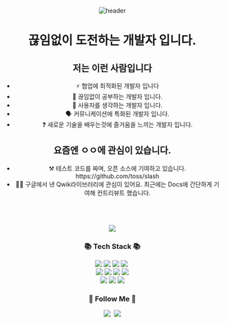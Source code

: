 <main align="center">

![header](https://capsule-render.vercel.app/api?type=Waving&color=auto&height=300&section=header&text=welcome&fontSize=90)

  <body>
  
<h1 align="center"> 끊임없이 도전하는 개발자 입니다. </h1>  
<section>
  <h1>저는 이런 사람입니다</h1>
  <ul>
    <li>⚡ 협업에 최적화된 개발자 입니다  </li>
    <li>🔭 끊임없이 공부하는 개발자 입니다.   </li>
    <li>🌱 사용자를 생각하는 개발자 입니다.    </li>
	  <li>🗣 커뮤니케이션에 특화된 개발자 입니다. </li>
    <li>❓ 새로운 기술을 배우는것에 즐거움을 느끼는 개발자 입니다. </li>

  </ul>
  </section>
    
 <section>
  <h1>요즘엔 ㅇㅇ에 관심이 있습니다.</h1>
  <ul>
    <li> ⚒️ 테스트 코드를 짜며, 오픈 소스에 기여하고 있습니다. https://github.com/toss/slash</li>
    <li>👨‍🎨 구글에서 낸 Qwik라이브러리에 관심이 있어요. 최근에는 Docs에 간단하게 기여해 컨트리뷰트 했습니다.</li>
  </ul>
  </section>
 

<br/>  

<br/>  


  
  

<br/>  


<!-- ## Github Stats   -->
<div align="center"><img src="https://github-readme-stats.vercel.app/api?username=rjsdnql123&show_icons=true&count_private=true&hide_border=true&include_all_commits=true" align="center" /></div>  

    

    
<h3 align="center">📚 Tech Stack 📚</h3>
   
<p align="center">
	<img src="https://img.shields.io/badge/JavaScript-F7DF1E?style=flat&logo=JavaScript&logoColor=white" />
	<img src="https://img.shields.io/badge/typescript-3178C6?style=flat&logo=typescript&logoColor=white" />
	<img src="https://img.shields.io/badge/HTML5-E34F26?style=flat&logo=HTML5&logoColor=white" />
	<img src="https://img.shields.io/badge/CSS3-1572B6?style=flat&logo=CSS3&logoColor=white" /></a>&nbsp 
  <br>
  	<img src="https://img.shields.io/badge/react-query-FF4154?style=flat&logo=reactquery&logoColor=white" />
	<img src="https://img.shields.io/badge/nextjs-000000?style=flat&logo=nextdotjs&logoColor=white" />
	<img src="https://img.shields.io/badge/react-hookform-EC5990?style=flat&logo=reacthookform&logoColor=white" />
	<img src="https://img.shields.io/badge/github-181717?style=flat&logo=github&logoColor=white" />
  <br>
	<img src="https://img.shields.io/badge/angular-DD0031?style=flat&logo=angular&logoColor=white" />
	<img src="https://img.shields.io/badge/reduxsaga-999999?style=flat&logo=reduxsaga&logoColor=white" />
	<img src="https://img.shields.io/badge/amazonaws-232F3E?style=flat&logo=amazonaws&logoColor=white" />
</p>

<h3 align="center">🌈 Follow Me 🌈</h3>
<p align="center">
  <a href="https://velog.io/@rjsdnql123"><img src="https://img.shields.io/badge/Tech%20Blog-11B48A?style=flat-square&logo=Vimeo&logoColor=white&link=https://velog.io/@hyeinisfree"/></a>&nbsp
  <a href="mailto:rjsdnql123@gmail.com"><img src="https://img.shields.io/badge/Gmail-d14836?style=flat-square&logo=Gmail&logoColor=white&link=rjsdnql123@gmail.com"/></a>
</p>
